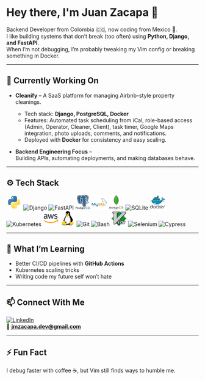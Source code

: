 # Hey there, I'm Juan Zacapa 👋  

Backend Developer from Colombia 🇨🇴, now coding from Mexico 🌮.  
I like building systems that don’t break (too often) using **Python, Django, and FastAPI**.  
When I’m not debugging, I’m probably tweaking my Vim config or breaking something in Docker.  

---

## 🔭 Currently Working On  
- **Cleanify** – A SaaS platform for managing Airbnb-style property cleanings.  
  - Tech stack: **Django, PostgreSQL, Docker**  
  - Features: Automated task scheduling from iCal, role-based access (Admin, Operator, Cleaner, Client), task timer, Google Maps integration, photo uploads, comments, and notifications.  
  - Deployed with **Docker** for consistency and easy scaling.  

- **Backend Engineering Focus** –  
  Building APIs, automating deployments, and making databases behave.  

---

## ⚙️ Tech Stack  
<p align="left">  
  <img src="https://raw.githubusercontent.com/devicons/devicon/master/icons/python/python-original.svg" alt="Python" width="40" height="40"/>  
  <img src="https://cdn.worldvectorlogo.com/logos/django.svg" alt="Django" width="40" height="40"/>  
  <img src="https://cdn.worldvectorlogo.com/logos/fastapi-1.svg" alt="FastAPI" width="40" height="40"/>  
  <img src="https://raw.githubusercontent.com/devicons/devicon/master/icons/postgresql/postgresql-original-wordmark.svg" alt="PostgreSQL" width="40" height="40"/>  
  <img src="https://raw.githubusercontent.com/devicons/devicon/master/icons/mysql/mysql-original-wordmark.svg" alt="MySQL" width="40" height="40"/>  
  <img src="https://raw.githubusercontent.com/devicons/devicon/master/icons/mongodb/mongodb-original-wordmark.svg" alt="MongoDB" width="40" height="40"/>  
  <img src="https://www.vectorlogo.zone/logos/sqlite/sqlite-icon.svg" alt="SQLite" width="40" height="40"/>  
  <img src="https://raw.githubusercontent.com/devicons/devicon/master/icons/docker/docker-original-wordmark.svg" alt="Docker" width="40" height="40"/>  
  <img src="https://www.vectorlogo.zone/logos/kubernetes/kubernetes-icon.svg" alt="Kubernetes" width="40" height="40"/>  
  <img src="https://raw.githubusercontent.com/devicons/devicon/master/icons/amazonwebservices/amazonwebservices-original-wordmark.svg" alt="AWS" width="40" height="40"/>  
  <img src="https://raw.githubusercontent.com/devicons/devicon/master/icons/linux/linux-original.svg" alt="Linux" width="40" height="40"/>  
  <img src="https://www.vectorlogo.zone/logos/git-scm/git-scm-icon.svg" alt="Git" width="40" height="40"/>  
  <img src="https://www.vectorlogo.zone/logos/gnu_bash/gnu_bash-icon.svg" alt="Bash" width="40" height="40"/>  
  <img src="https://raw.githubusercontent.com/devicons/devicon/master/icons/vim/vim-original.svg" alt="Vim" width="40" height="40"/>  
  <img src="https://www.vectorlogo.zone/logos/selenium/selenium-icon.svg" alt="Selenium" width="40" height="40"/>  
  <img src="https://raw.githubusercontent.com/simple-icons/simple-icons/develop/icons/cypress.svg" alt="Cypress" width="40" height="40"/>  
</p>  

---

## 🌱 What I’m Learning  
- Better CI/CD pipelines with **GitHub Actions**  
- Kubernetes scaling tricks  
- Writing code my future self won’t hate  

---

## 📫 Connect With Me  
[![LinkedIn](https://img.shields.io/badge/LinkedIn-0077B5?style=for-the-badge&logo=linkedin&logoColor=white)](https://www.linkedin.com/in/juanzacapa/)  
📧 **jmzacapa.dev@gmail.com**  

---

## ⚡ Fun Fact  
I debug faster with coffee ☕, but Vim still finds ways to humble me.  
